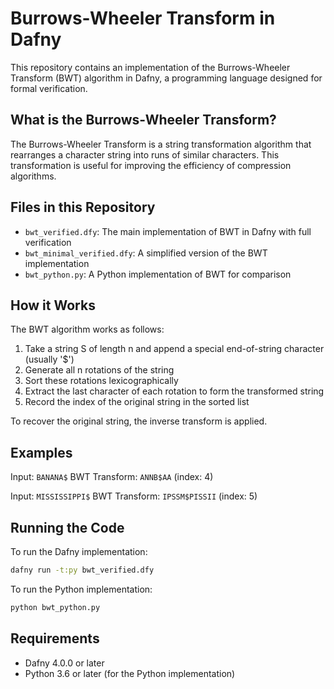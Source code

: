 # Burrows-Wheeler Transform in Dafny

This repository contains an implementation of the Burrows-Wheeler Transform (BWT) algorithm in Dafny, a programming language designed for formal verification.

## What is the Burrows-Wheeler Transform?

The Burrows-Wheeler Transform is a string transformation algorithm that rearranges a character string into runs of similar characters. This transformation is useful for improving the efficiency of compression algorithms.

## Files in this Repository

- `bwt_verified.dfy`: The main implementation of BWT in Dafny with full verification
- `bwt_minimal_verified.dfy`: A simplified version of the BWT implementation
- `bwt_python.py`: A Python implementation of BWT for comparison

## How it Works

The BWT algorithm works as follows:

1. Take a string S of length n and append a special end-of-string character (usually '$')
2. Generate all n rotations of the string
3. Sort these rotations lexicographically
4. Extract the last character of each rotation to form the transformed string
5. Record the index of the original string in the sorted list

To recover the original string, the inverse transform is applied.

## Examples

Input: `BANANA$`
BWT Transform: `ANNB$AA` (index: 4)

Input: `MISSISSIPPI$`
BWT Transform: `IPSSM$PISSII` (index: 5)

## Running the Code

To run the Dafny implementation:

```bash
dafny run -t:py bwt_verified.dfy
```

To run the Python implementation:

```bash
python bwt_python.py
```

## Requirements

- Dafny 4.0.0 or later
- Python 3.6 or later (for the Python implementation)